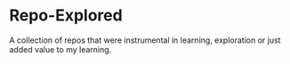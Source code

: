 # Repo-Explored
A collection of repos that were instrumental in learning, exploration or just added value to my learning.
